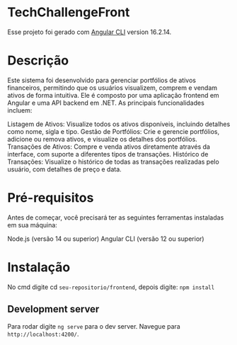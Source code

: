 # TechChallengeFront

Esse projeto foi gerado com [Angular CLI](https://github.com/angular/angular-cli) version 16.2.14.

# Descrição
Este sistema foi desenvolvido para gerenciar portfólios de ativos financeiros, permitindo que os usuários visualizem, comprem e vendam ativos de forma intuitiva. Ele é composto por uma aplicação frontend em Angular e uma API backend em .NET. As principais funcionalidades incluem:

Listagem de Ativos: Visualize todos os ativos disponíveis, incluindo detalhes como nome, sigla e tipo.
Gestão de Portfólios: Crie e gerencie portfólios, adicione ou remova ativos, e visualize os detalhes dos portfólios.
Transações de Ativos: Compre e venda ativos diretamente através da interface, com suporte a diferentes tipos de transações.
Histórico de Transações: Visualize o histórico de todas as transações realizadas pelo usuário, com detalhes de preço e data.

# Pré-requisitos
Antes de começar, você precisará ter as seguintes ferramentas instaladas em sua máquina:

Node.js (versão 14 ou superior)
Angular CLI (versão 12 ou superior)

# Instalação

No cmd digite cd `seu-repositorio/frontend`, depois digite: `npm install`

## Development server

Para rodar digite `ng serve` para o dev server. Navegue para `http://localhost:4200/`. 


